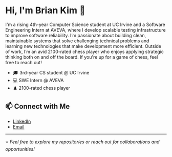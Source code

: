# Hi, I'm Brian Kim 👋

I'm a rising 4th-year Computer Science student at UC Irvine and a Software Engineering Intern at AVEVA, where I develop scalable testing infrastructure to improve software reliability. I’m passionate about building clean, maintainable systems that solve challenging technical problems and learning new technologies that make development more efficient. Outside of work, I’m an avid 2100-rated chess player who enjoys applying strategic thinking both on and off the board. If you're up for a game of chess, feel free to reach out!

- 🎓 3rd-year CS student @ UC Irvine  
- 💻 SWE Intern @ AVEVA  
- ♟️ 2100-rated chess player  


## 📫 Connect with Me
- [LinkedIn](https://www.linkedin.com/in/brianbnkim/)  
- [Email](mailto:bkim3164@gmail.com)  

---

⭐ *Feel free to explore my repositories or reach out for collaborations and opportunities!*
